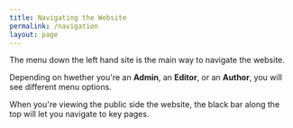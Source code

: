 ```yaml
---
title: Navigating the Website
permalink: /navigation
layout: page
---
```


The menu down the left hand site is the main way to navigate the website.

Depending on hwether you're an **Admin**, an **Editor**, or an **Author**, you will see different menu options.

When you're viewing the public side the website, the black bar along the top will let you navigate to key pages.